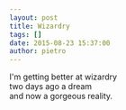 ```yaml
---
layout: post
title: Wizardry
tags: []
date: 2015-08-23 15:37:00
author: pietro
---
```

I'm getting better at wizardry<br/>two days ago a dream<br/>and now a gorgeous reality.
